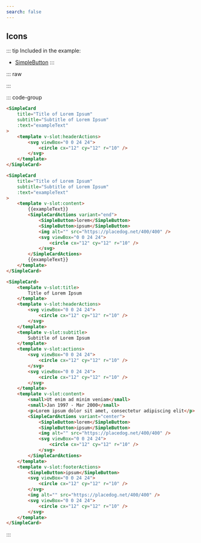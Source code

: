 ```yaml
---
search: false
---
```


## Icons

::: tip Included in the example:
- [SimpleButton](/atoms/buttons/SimpleButton)
:::

::: raw
<div class="dev-section">
    <SimpleCard
        :color="pageTheme"
        title="Title of Lorem Ipsum"
        subtitle="Subtitle of Lorem Ipsum"
        :text="exampleText"
    >
        <template v-slot:headerActions>
            <svg viewBox="0 0 24 24">
                <circle cx="12" cy="12" r="10" />
            </svg>
        </template>
    </SimpleCard>
    <SimpleCard
        :color="pageTheme"
        title="Title of Lorem Ipsum"
        subtitle="Subtitle of Lorem Ipsum"
        :text="exampleText"
    >
        <template v-slot:content>
            {{exampleText}}
            <SimpleCardActions variant="end">
                <SimpleButton>lorem</SimpleButton>
                <SimpleButton>ipsum</SimpleButton>
                <img alt="" src="https://placedog.net/400/400" />
                <svg viewBox="0 0 24 24">
                    <circle cx="12" cy="12" r="10" />
                </svg>
            </SimpleCardActions>
            {{exampleText}}
        </template>
    </SimpleCard>
    <SimpleCard
        :color="pageTheme"
    >
        <template v-slot:title>
            Title of Lorem Ipsum
        </template>
        <template v-slot:headerActions>
            <svg viewBox="0 0 24 24">
                <circle cx="12" cy="12" r="10" />
            </svg>
        </template>
        <template v-slot:subtitle>
            Subtitle of Lorem Ipsum
        </template>
        <template v-slot:actions>
            <svg viewBox="0 0 24 24">
                <circle cx="12" cy="12" r="10" />
            </svg>
            <svg viewBox="0 0 24 24">
                <circle cx="12" cy="12" r="10" />
            </svg>
        </template>
        <template v-slot:content>
            <small>Ut enim ad minim veniam</small>
            <small>Jan 1997 - Mar 2000</small>
            <p>Lorem ipsum dolor sit amet, consectetur adipiscing elit</p>
            <SimpleCardActions variant="center">
                <SimpleButton>lorem</SimpleButton>
                <SimpleButton>ipsum</SimpleButton>
                <img alt="" src="https://placedog.net/400/400" />
                <svg viewBox="0 0 24 24">
                    <circle cx="12" cy="12" r="10" />
                </svg>
            </SimpleCardActions>
        </template>
        <template v-slot:footerActions>
            <SimpleButton>ipsum</SimpleButton>
            <svg viewBox="0 0 24 24">
                <circle cx="12" cy="12" r="10" />
            </svg>
            <img alt="" src="https://placedog.net/400/400" />
            <svg viewBox="0 0 24 24">
                <circle cx="12" cy="12" r="10" />
            </svg>
        </template>
    </SimpleCard>
</div>
:::

::: code-group
```html [Simple icon in title]
<SimpleCard
    title="Title of Lorem Ipsum"
    subtitle="Subtitle of Lorem Ipsum"
    :text="exampleText"
>
    <template v-slot:headerActions>
        <svg viewBox="0 0 24 24">
            <circle cx="12" cy="12" r="10" />
        </svg>
    </template>
</SimpleCard>
```
```html [Simple content actions]
<SimpleCard
    title="Title of Lorem Ipsum"
    subtitle="Subtitle of Lorem Ipsum"
    :text="exampleText"
>
    <template v-slot:content>
        {{exampleText}}
        <SimpleCardActions variant="end">
            <SimpleButton>lorem</SimpleButton>
            <SimpleButton>ipsum</SimpleButton>
            <img alt="" src="https://placedog.net/400/400" />
            <svg viewBox="0 0 24 24">
                <circle cx="12" cy="12" r="10" />
            </svg>
        </SimpleCardActions>
        {{exampleText}}
    </template>
</SimpleCard>
```
```html [Full (complex)]
<SimpleCard>
    <template v-slot:title>
        Title of Lorem Ipsum
    </template>
    <template v-slot:headerActions>
        <svg viewBox="0 0 24 24">
            <circle cx="12" cy="12" r="10" />
        </svg>
    </template>
    <template v-slot:subtitle>
        Subtitle of Lorem Ipsum
    </template>
    <template v-slot:actions>
        <svg viewBox="0 0 24 24">
            <circle cx="12" cy="12" r="10" />
        </svg>
        <svg viewBox="0 0 24 24">
            <circle cx="12" cy="12" r="10" />
        </svg>
    </template>
    <template v-slot:content>
        <small>Ut enim ad minim veniam</small>
        <small>Jan 1997 - Mar 2000</small>
        <p>Lorem ipsum dolor sit amet, consectetur adipiscing elit</p>
        <SimpleCardActions variant="center">
            <SimpleButton>lorem</SimpleButton>
            <SimpleButton>ipsum</SimpleButton>
            <img alt="" src="https://placedog.net/400/400" />
            <svg viewBox="0 0 24 24">
                <circle cx="12" cy="12" r="10" />
            </svg>
        </SimpleCardActions>
    </template>
    <template v-slot:footerActions>
        <SimpleButton>ipsum</SimpleButton>
        <svg viewBox="0 0 24 24">
            <circle cx="12" cy="12" r="10" />
        </svg>
        <img alt="" src="https://placedog.net/400/400" />
        <svg viewBox="0 0 24 24">
            <circle cx="12" cy="12" r="10" />
        </svg>
    </template>
</SimpleCard>
```
:::